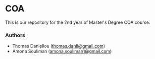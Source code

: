 # COA

This is our repository for the 2nd year of Master's Degree COA course.

### Authors
* Thomas Daniellou (<thomas.danll@gmail.com>)
* Amona Souliman (<amona.souliman1@gmail.com>)
